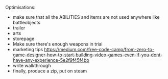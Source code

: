 Optimisations:
- make sure that all the ABILITIES and items are not used anywhere like battleobjects
- trailer
- arts
- storepage
- Make sure there's enough weapons in trial
- marketing tips https://medium.com/free-code-camp/from-zero-to-game-designer-how-to-start-building-video-games-even-if-you-dont-have-any-experience-5e2f9f45f4bb
- write walkthrough
- finally, produce a zip, put on steam
